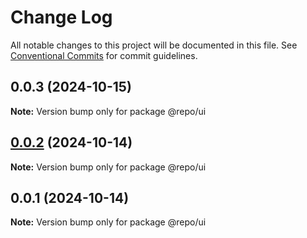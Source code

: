 # Change Log

All notable changes to this project will be documented in this file.
See [Conventional Commits](https://conventionalcommits.org) for commit guidelines.

## 0.0.3 (2024-10-15)

**Note:** Version bump only for package @repo/ui

## [0.0.2](https://bitbucket.org/achraf-workspace/turbo-test/compare/@repo/ui@0.0.1...@repo/ui@0.0.2) (2024-10-14)

**Note:** Version bump only for package @repo/ui

## 0.0.1 (2024-10-14)

**Note:** Version bump only for package @repo/ui
